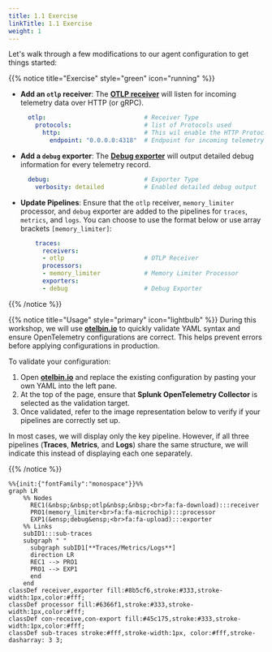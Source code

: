 ```yaml
---
title: 1.1 Exercise
linkTitle: 1.1 Exercise
weight: 1
---
```

Let's walk through a few modifications to our agent configuration to get things started:

{{% notice title="Exercise" style="green" icon="running" %}}

- **Add an `otlp` receiver**: The [**OTLP receiver**](https://docs.splunk.com/observability/en/gdi/opentelemetry/components/otlp-receiver.html) will listen for incoming telemetry data over HTTP (or gRPC).

  ```yaml
    otlp:                           # Receiver Type
      protocols:                    # list of Protocols used 
        http:                       # This wil enable the HTTP Protocol
          endpoint: "0.0.0.0:4318"  # Endpoint for incoming telemetry data
  ```

- **Add a `debug` exporter**: The [**Debug exporter**](https://github.com/open-telemetry/opentelemetry-collector/blob/main/exporter/debugexporter/README.md) will output detailed debug information for every telemetry record.

  ```yaml  
    debug:                          # Exporter Type
      verbosity: detailed           # Enabled detailed debug output
  ```

- **Update Pipelines**: Ensure that the `otlp` receiver, `memory_limiter` processor, and `debug` exporter are added to the pipelines for `traces`, `metrics`, and `logs`. You can choose to use the format below or use array brackets `[memory_limiter]`:

  ```yaml
      traces:
        receivers:
        - otlp                      # OTLP Receiver 
        processors:
        - memory_limiter            # Memory Limiter Processor  
        exporters:
        - debug                     # Debug Exporter
  ```

{{% /notice %}}

{{% notice title="Usage" style="primary" icon="lightbulb" %}}
During this workshop, we will use **[otelbin.io](https://www.otelbin.io/)** to quickly validate YAML syntax and ensure OpenTelemetry configurations are correct. This helps prevent errors before applying configurations in production.

To validate your configuration:

1. Open **[otelbin.io](https://www.otelbin.io/)** and replace the existing configuration by pasting your own YAML into the left pane.
2. At the top of the page, ensure that **Splunk OpenTelemetry Collector** is selected as the validation target.
3. Once validated, refer to the image representation below to verify if your pipelines are correctly set up.

In most cases, we will display only the key pipeline. However, if all three pipelines (**Traces**, **Metrics**, and **Logs**) share the same structure, we will indicate this instead of displaying each one separately.

{{% /notice %}}

```mermaid
%%{init:{"fontFamily":"monospace"}}%%
graph LR
    %% Nodes
      REC1(&nbsp;&nbsp;otlp&nbsp;&nbsp;<br>fa:fa-download):::receiver
      PRO1(memory_limiter<br>fa:fa-microchip):::processor
      EXP1(&ensp;debug&ensp;<br>fa:fa-upload):::exporter
    %% Links
    subID1:::sub-traces
    subgraph " "
      subgraph subID1[**Traces/Metrics/Logs**]
      direction LR
      REC1 --> PRO1
      PRO1 --> EXP1
      end
    end
classDef receiver,exporter fill:#8b5cf6,stroke:#333,stroke-width:1px,color:#fff;
classDef processor fill:#6366f1,stroke:#333,stroke-width:1px,color:#fff;
classDef con-receive,con-export fill:#45c175,stroke:#333,stroke-width:1px,color:#fff;
classDef sub-traces stroke:#fff,stroke-width:1px, color:#fff,stroke-dasharray: 3 3;
```
